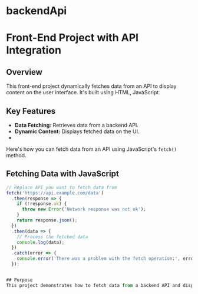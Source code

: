 
# backendApi

# Front-End Project with API Integration

## Overview
This front-end project dynamically fetches data from an API to display content on the user interface. It's built using HTML, JavaScript.

## Key Features
- **Data Fetching:** Retrieves data from a backend API.
- **Dynamic Content:** Displays fetched data on the UI.
- 



Here's how you can fetch data from an API using JavaScript's `fetch()` method.

## Fetching Data with JavaScript

```javascript
// Replace API you want to fetch data from
fetch('https://api.example.com/data')
  .then(response => {
    if (!response.ok) {
      throw new Error('Network response was not ok');
    }
    return response.json();
  })
  .then(data => {
    // Process the fetched data
    console.log(data);
  })
  .catch(error => {
    console.error('There was a problem with the fetch operation:', error);
  });


## Purpose
This project demonstrates how to fetch data from a backend API and display it dynamically on a web page using front-end technologies.
